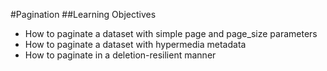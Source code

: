 #Pagination
##Learning Objectives
- How to paginate a dataset with simple page and page_size parameters
- How to paginate a dataset with hypermedia metadata
- How to paginate in a deletion-resilient manner
